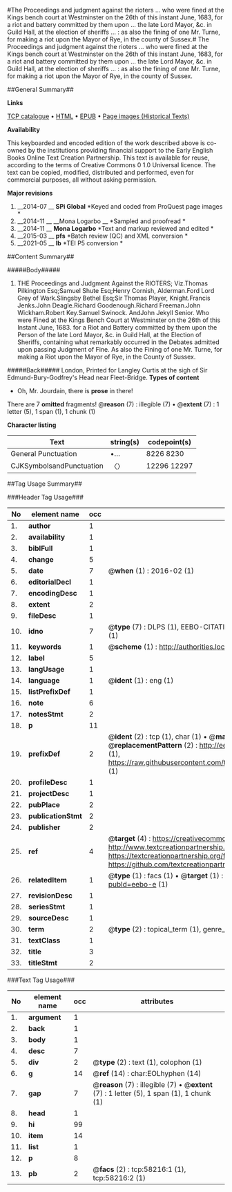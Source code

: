 #The Proceedings and judgment against the rioters ... who were fined at the Kings bench court at Westminster on the 26th of this instant June, 1683, for a riot and battery committed by them upon ... the late Lord Mayor, &c. in Guild Hall, at the election of sheriffs ... : as also the fining of one Mr. Turne, for making a riot upon the Mayor of Rye, in the county of Sussex.#
The Proceedings and judgment against the rioters ... who were fined at the Kings bench court at Westminster on the 26th of this instant June, 1683, for a riot and battery committed by them upon ... the late Lord Mayor, &c. in Guild Hall, at the election of sheriffs ... : as also the fining of one Mr. Turne, for making a riot upon the Mayor of Rye, in the county of Sussex.

##General Summary##

**Links**

[TCP catalogue](http://www.ota.ox.ac.uk/tcp/)  • 
[HTML](http://tei.it.ox.ac.uk/tcp/Texts-HTML/free/A55/A55934.html)  • 
[EPUB](http://tei.it.ox.ac.uk/tcp/Texts-EPUB/free/A55/A55934.epub) • 
[Page images (Historical Texts)](https://historicaltexts.jisc.ac.uk/eebo-12270237e)

**Availability**

This keyboarded and encoded edition of the work described above is co-owned by the
    institutions providing financial support to the Early English Books Online Text Creation
    Partnership. This text is available for reuse, according to the terms of  Creative Commons 0 1.0 Universal
    licence. The text can be copied, modified, distributed and performed, even for commercial
    purposes, all without asking permission.

**Major revisions**

1. __2014-07 __ __SPi Global__ *Keyed and coded from ProQuest page images *
1. __2014-11 __ __Mona Logarbo __ *Sampled and proofread *
1. __2014-11 __ __Mona Logarbo__ *Text and markup reviewed and edited *
1. __2015-03 __ __pfs__ *Batch review (QC) and XML conversion *
1. __2021-05 __ __lb__ *TEI P5 conversion *

##Content Summary##

#####Body#####

1. THE Proceedings and Judgment Against the RIOTERS; Viz.Thomas Pilkington Esq;Samuel Shute Esq;Henry Cornish, Alderman.Ford Lord Grey of Wark.Slingsby Bethel Esq;Sir Thomas Player, Knight.Francis Jenks.John Deagle.Richard Goodenough.Richard Freeman.John Wickham.Robert Key.Samuel Swinock. AndJohn Jekyll Senior. Who were Fined at the Kings Bench Court at Westminster on the 26th of this Instant June, 1683. for a Riot and Battery committed by them upon the Person of the late Lord Mayor, &c. in Guild Hall, at the Election of Sheriffs, containing what remarkably occurred in the Debates admitted upon passing Judgment of Fine. As also the Fining of one Mr. Turne, for making a Riot upon the Mayor of Rye, in the County of Sussex.

#####Back#####
London, Printed for Langley Curtis at the sigh of Sir Edmund-Bury-Godfrey's Head near Fleet-Bridge. 
**Types of content**

  * Oh, Mr. Jourdain, there is **prose** in there!

There are 7 **omitted** fragments! 
 @__reason__ (7) : illegible (7)  •  @__extent__ (7) : 1 letter (5), 1 span (1), 1 chunk (1)

**Character listing**


|Text|string(s)|codepoint(s)|
|---|---|---|
|General Punctuation|•…|8226 8230|
|CJKSymbolsandPunctuation|〈〉|12296 12297|

##Tag Usage Summary##

###Header Tag Usage###

|No|element name|occ|attributes|
|---|---|---|---|
|1.|__author__|1||
|2.|__availability__|1||
|3.|__biblFull__|1||
|4.|__change__|5||
|5.|__date__|7| @__when__ (1) : 2016-02 (1)|
|6.|__editorialDecl__|1||
|7.|__encodingDesc__|1||
|8.|__extent__|2||
|9.|__fileDesc__|1||
|10.|__idno__|7| @__type__ (7) : DLPS (1), EEBO-CITATION (1), VID (1), EEBO-PROQUEST (1), STC (2), OCLC (1)|
|11.|__keywords__|1| @__scheme__ (1) : http://authorities.loc.gov/ (1)|
|12.|__label__|5||
|13.|__langUsage__|1||
|14.|__language__|1| @__ident__ (1) : eng (1)|
|15.|__listPrefixDef__|1||
|16.|__note__|6||
|17.|__notesStmt__|2||
|18.|__p__|11||
|19.|__prefixDef__|2| @__ident__ (2) : tcp (1), char (1)  •  @__matchPattern__ (2) : ([0-9\-]+):([0-9IVX]+) (1), (.+) (1)  •  @__replacementPattern__ (2) : http://eebo.chadwyck.com/downloadtiff?vid=$1&page=$2 (1), https://raw.githubusercontent.com/textcreationpartnership/Texts/master/tcpchars.xml#$1 (1)|
|20.|__profileDesc__|1||
|21.|__projectDesc__|1||
|22.|__pubPlace__|2||
|23.|__publicationStmt__|2||
|24.|__publisher__|2||
|25.|__ref__|4| @__target__ (4) : https://creativecommons.org/publicdomain/zero/1.0/ (1), http://www.textcreationpartnership.org/docs/. (1), https://textcreationpartnership.org/faq/#faq05 (1), https://github.com/textcreationpartnership (1)|
|26.|__relatedItem__|1| @__type__ (1) : facs (1)  •  @__target__ (1) : https://data.historicaltexts.jisc.ac.uk/view?pubId=eebo-e (1)|
|27.|__revisionDesc__|1||
|28.|__seriesStmt__|1||
|29.|__sourceDesc__|1||
|30.|__term__|2| @__type__ (2) : topical_term (1), genre_form (1)|
|31.|__textClass__|1||
|32.|__title__|3||
|33.|__titleStmt__|2||


###Text Tag Usage###

|No|element name|occ|attributes|
|---|---|---|---|
|1.|__argument__|1||
|2.|__back__|1||
|3.|__body__|1||
|4.|__desc__|7||
|5.|__div__|2| @__type__ (2) : text (1), colophon (1)|
|6.|__g__|14| @__ref__ (14) : char:EOLhyphen (14)|
|7.|__gap__|7| @__reason__ (7) : illegible (7)  •  @__extent__ (7) : 1 letter (5), 1 span (1), 1 chunk (1)|
|8.|__head__|1||
|9.|__hi__|99||
|10.|__item__|14||
|11.|__list__|1||
|12.|__p__|8||
|13.|__pb__|2| @__facs__ (2) : tcp:58216:1 (1), tcp:58216:2 (1)|

